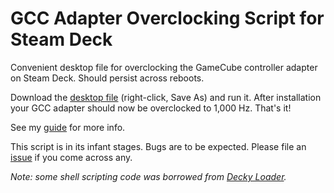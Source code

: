 # GCC Adapter Overclocking Script for Steam Deck
Convenient desktop file for overclocking the GameCube controller adapter on Steam Deck. Should persist across reboots.

Download the [desktop file]() (right-click, Save As) and run it. After installation your GCC adapter should now be overclocked to 1,000 Hz. That's it!

See my [guide](https://linuxgamingcentral.com/posts/overclock-gc-adapter-on-steam-deck/) for more info.

This script is in its infant stages. Bugs are to be expected. Please file an [issue](https://github.com/linuxgamingcentral/gcadapter-oc-kmod-deck/issues/new) if you come across any.

*Note: some shell scripting code was borrowed from [Decky Loader](https://github.com/SteamDeckHomebrew/decky-loader).*

